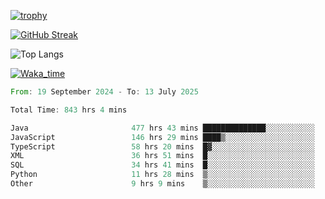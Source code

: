 <!--
**ren-joey/ren-joey** is a ✨ _special_ ✨ repository because its `README.md` (this file) appears on your GitHub profile.

Here are some ideas to get you started:

- 🔭 I’m currently working on ...
- 🌱 I’m currently learning ...
- 👯 I’m looking to collaborate on ...
- 🤔 I’m looking for help with ...
- 💬 Ask me about ...
- 📫 How to reach me: ...
- 😄 Pronouns: ...
- ⚡ Fun fact: ...
-->

[![trophy](https://github-profile-trophy.vercel.app/?username=ren-joey&theme=darkhub&column=5)](https://github.com/ren-joey)

[![GitHub Streak](https://streak-stats.demolab.com/?user=ren-joey&theme=dark)](https://github.com/ren-joey)

![Top Langs](https://github-readme-stats.vercel.app/api/top-langs?username=ren-joey&show_icons=true&layout=compact&locale=en&hide=html,CSS,scss,Pug,Twig&theme=dark)

[![Waka_time](https://github-readme-stats.vercel.app/api/wakatime?username=joeyren&theme=dark)](https://github.com/ren-joey)

<!--START_SECTION:waka-->

```rust
From: 19 September 2024 - To: 13 July 2025

Total Time: 843 hrs 4 mins

Java                       477 hrs 43 mins ██████████████░░░░░░░░░░░   56.06 %
JavaScript                 146 hrs 29 mins ████▒░░░░░░░░░░░░░░░░░░░░   17.19 %
TypeScript                 58 hrs 20 mins  █▓░░░░░░░░░░░░░░░░░░░░░░░   06.85 %
XML                        36 hrs 51 mins  █░░░░░░░░░░░░░░░░░░░░░░░░   04.32 %
SQL                        34 hrs 41 mins  █░░░░░░░░░░░░░░░░░░░░░░░░   04.07 %
Python                     11 hrs 28 mins  ▒░░░░░░░░░░░░░░░░░░░░░░░░   01.35 %
Other                      9 hrs 9 mins    ▒░░░░░░░░░░░░░░░░░░░░░░░░   01.07 %
```

<!--END_SECTION:waka-->
